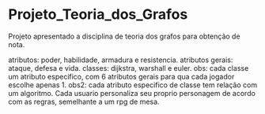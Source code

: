 # Projeto_Teoria_dos_Grafos
Projeto apresentado a disciplina de teoria dos grafos para obtenção de nota.

atributos: poder, habilidade, armadura e resistencia.
atributos gerais: ataque, defesa e vida.
classes: dijkstra, warshall e euler.
obs: cada classe um atributo especifico, com 6 atributos gerais para qua cada jogador escolhe apenas 1.
obs2: cada atributo especifico de classe tem relação com um algoritmo.
Cada usuario personaliza seu proprio personagem de acordo com as regras, semelhante a um rpg de mesa.
